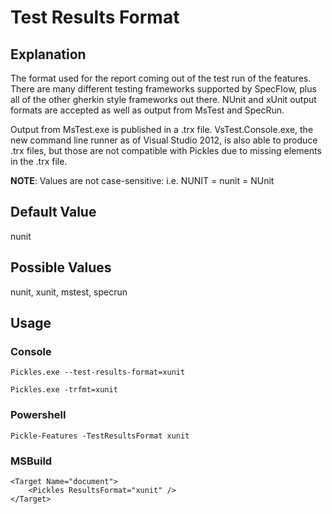 # Test Results Format

## Explanation

The format used for the report coming out of the test run of the features.  There are many different testing frameworks supported by SpecFlow, plus all of the other gherkin style frameworks out there.  NUnit and xUnit output formats are accepted as well as output from MsTest and SpecRun.

Output from MsTest.exe is published in a .trx file. VsTest.Console.exe, the new command line runner as of Visual Studio 2012, is also able to produce .trx files, but those are not compatible with Pickles due to missing elements in the .trx file.



**NOTE**: Values are not case-sensitive: i.e. NUNIT = nunit = NUnit

## Default Value

nunit

## Possible Values

nunit, xunit, mstest, specrun

## Usage

### Console

	Pickles.exe --test-results-format=xunit

	Pickles.exe -trfmt=xunit

### Powershell

	Pickle-Features -TestResultsFormat xunit

### MSBuild

    <Target Name="document">
        <Pickles ResultsFormat="xunit" />
    </Target>
